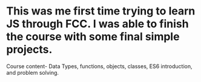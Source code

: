 # This was me first time trying to learn JS through FCC. I was able to finish the course with some final simple projects.

Course content-
Data Types, functions, objects, classes, ES6 introduction, and problem solving. 
